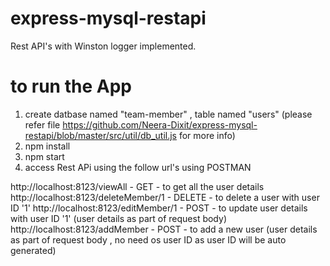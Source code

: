# express-mysql-restapi

Rest API's with Winston logger implemented.

# to run the App
1. create datbase named "team-member" , table named "users" (please refer file https://github.com/Neera-Dixit/express-mysql-restapi/blob/master/src/util/db_util.js for more info)
2. npm install
3. npm start
4. access Rest APi using the follow url's using POSTMAN

http://localhost:8123/viewAll - GET - to get all the user details
http://localhost:8123/deleteMember/1 - DELETE - to delete a user with user ID '1'
http://localhost:8123/editMember/1 - POST - to update user details  with user ID '1' (user details as part of request body)
http://localhost:8123/addMember - POST - to add a new user (user details as part of request body , no need os user ID as user ID will be auto generated)

